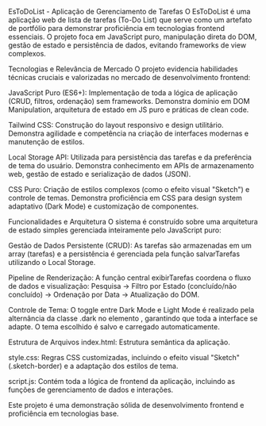 EsToDoList - Aplicação de Gerenciamento de Tarefas
O EsToDoList é uma aplicação web de lista de tarefas (To-Do List) que serve como um artefato de portfólio para demonstrar proficiência em tecnologias frontend essenciais. O projeto foca em JavaScript puro, manipulação direta do DOM, gestão de estado e persistência de dados, evitando frameworks de view complexos.

Tecnologias e Relevância de Mercado
O projeto evidencia habilidades técnicas cruciais e valorizadas no mercado de desenvolvimento frontend:

JavaScript Puro (ES6+): Implementação de toda a lógica de aplicação (CRUD, filtros, ordenação) sem frameworks. Demonstra domínio em DOM Manipulation, arquitetura de estado em JS puro e práticas de clean code.

Tailwind CSS: Construção do layout responsivo e design utilitário. Demonstra agilidade e competência na criação de interfaces modernas e manutenção de estilos.

Local Storage API: Utilizada para persistência das tarefas e da preferência de tema do usuário. Demonstra conhecimento em APIs de armazenamento web, gestão de estado e serialização de dados (JSON).

CSS Puro: Criação de estilos complexos (como o efeito visual "Sketch") e controle de temas. Demonstra proficiência em CSS para design system adaptativo (Dark Mode) e customização de componentes.

Funcionalidades e Arquitetura
O sistema é construído sobre uma arquitetura de estado simples gerenciada inteiramente pelo JavaScript puro:

Gestão de Dados Persistente (CRUD): As tarefas são armazenadas em um array (tarefas) e a persistência é gerenciada pela função salvarTarefas utilizando o Local Storage.

Pipeline de Renderização: A função central exibirTarefas coordena o fluxo de dados e visualização: Pesquisa → Filtro por Estado (concluído/não concluído) → Ordenação por Data → Atualização do DOM.

Controle de Tema: O toggle entre Dark Mode e Light Mode é realizado pela alternância da classe .dark no elemento <html>, garantindo que toda a interface se adapte. O tema escolhido é salvo e carregado automaticamente.

Estrutura de Arquivos
index.html: Estrutura semântica da aplicação.

style.css: Regras CSS customizadas, incluindo o efeito visual "Sketch" (.sketch-border) e a adaptação dos estilos de tema.

script.js: Contém toda a lógica de frontend da aplicação, incluindo as funções de gerenciamento de dados e interações.

Este projeto é uma demonstração sólida de desenvolvimento frontend e proficiência em tecnologias base.
